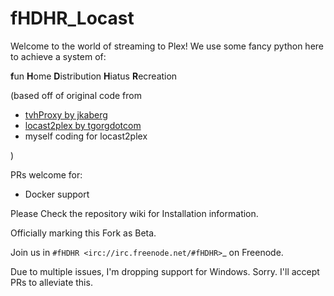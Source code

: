 # fHDHR_Locast


Welcome to the world of streaming to Plex! We use some fancy python here to achieve a system of:

**f**un
**H**ome
**D**istribution
**H**iatus
**R**ecreation


(based off of original code from

  * [tvhProxy by jkaberg](https://github.com/jkaberg/tvhProxy)
  * [locast2plex by tgorgdotcom](https://github.com/tgorgdotcom/locast2plex)
  * myself coding for locast2plex

  )

PRs welcome for:

* Docker support


Please Check the repository wiki for Installation information.

Officially marking this Fork as Beta.

Join us in `#fHDHR <irc://irc.freenode.net/#fHDHR>`_ on Freenode.

Due to multiple issues, I'm dropping support for Windows. Sorry. I'll accept PRs to alleviate this.
